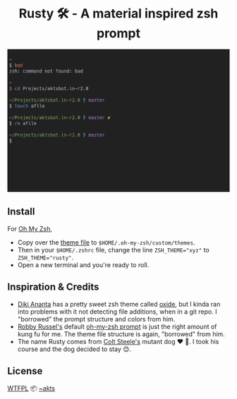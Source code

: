 <h1 align="center">Rusty 🛠 - A material inspired zsh prompt</h1>

<div align="center">
  <img src="previews/rusty-preview.png" alt="Rusty prompt preview"/>
</div>

## Install

For [Oh My Zsh](https://github.com/robbyrussell/oh-my-zsh),

- Copy over the [theme file](rusty.zsh-theme) to `$HOME/.oh-my-zsh/custom/themes`.
- Then in your `$HOME/.zshrc` file, change the line `ZSH_THEME="xyz"` to `ZSH_THEME="rusty"`.
- Open a new terminal and you're ready to roll.

## Inspiration &amp; Credits

- [Diki Ananta](https://dikiaap.id/) has a pretty sweet zsh theme called [oxide](https://github.com/dikiaap/dotfiles/blob/master/.oh-my-zsh/themes/oxide.zsh-theme), but I kinda ran into problems with it not detecting file additions, when in a git repo. I "borrowed" the prompt structure and colors from him.
- [Robby Russel's](https://github.com/robbyrussell/) default [oh-my-zsh prompt](https://github.com/robbyrussell/oh-my-zsh/blob/master/themes/robbyrussell.zsh-theme) is just the right amount of kung fu for me. The theme file structure is again, "borrowed" from him.
- The name Rusty comes from [Colt Steele's](https://www.udemy.com/the-web-developer-bootcamp/) mutant dog ❤ 🐶. I took his course and the dog decided to stay 😊.

## License

[WTFPL](http://www.wtfpl.net/) 📦 [~akts](https://www.aktsbot.in/)
